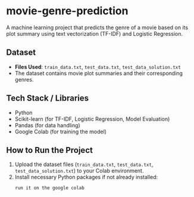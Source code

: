 # movie-genre-prediction
A machine learning project that predicts the genre of a movie based on its plot summary using text vectorization (TF-IDF) and Logistic Regression.

## Dataset
- **Files Used**: `train_data.txt`, `test_data.txt`, `test_data_solution.txt`
- The dataset contains movie plot summaries and their corresponding genres.

## Tech Stack / Libraries
- Python
- Scikit-learn (for TF-IDF, Logistic Regression, Model Evaluation)
- Pandas (for data handling)
- Google Colab (for training the model)

##  How to Run the Project
1. Upload the dataset files (`train_data.txt`, `test_data.txt`, `test_data_solution.txt`) to your Colab environment.
2. Install necessary Python packages if not already installed:
   ```bash
   run it on the google colab
   
